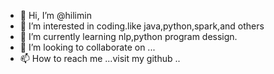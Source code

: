 - 👋 Hi, I’m @hilimin
- 👀 I’m interested in coding.like java,python,spark,and others
- 🌱 I’m currently learning nlp,python program dessign.
- 💞️ I’m looking to collaborate on ...
- 📫 How to reach me ...visit my github ..

<!---
hilimin/hilimin is a ✨ special ✨ repository because its `README.md` (this file) appears on your GitHub profile.
You can click the Preview link to take a look at your changes.
--->
